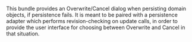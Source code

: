 This bundle provides an Overwrite/Cancel dialog when persisting
domain objects, if persistence fails. It is meant to be paired
with a persistence adapter which performs revision-checking
on update calls, in order to provide the user interface for
choosing between Overwrite and Cancel in that situation.
